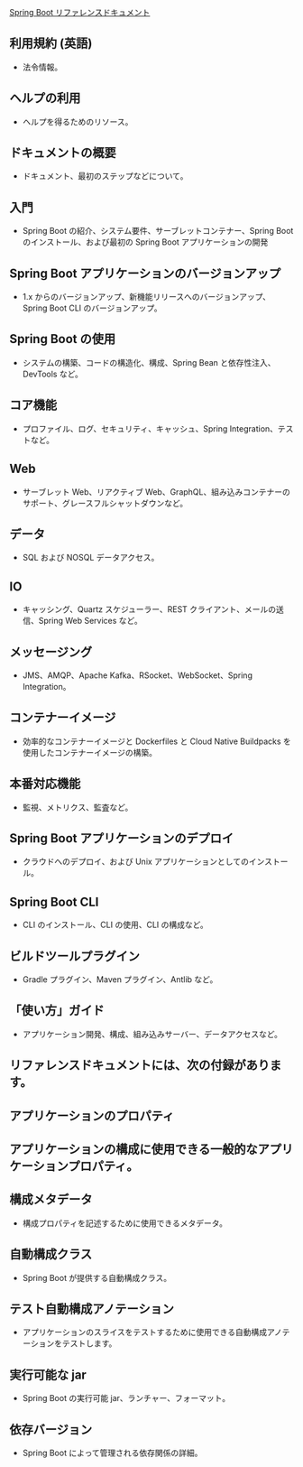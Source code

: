 [Spring Boot リファレンスドキュメント](https://spring.pleiades.io/spring-boot/docs/current/reference/html)

## 利用規約 (英語) 	
- 法令情報。

## ヘルプの利用	
- ヘルプを得るためのリソース。

## ドキュメントの概要	
- ドキュメント、最初のステップなどについて。

## 入門	
- Spring Boot の紹介、システム要件、サーブレットコンテナー、Spring Boot のインストール、および最初の Spring Boot アプリケーションの開発

## Spring Boot アプリケーションのバージョンアップ	
- 1.x からのバージョンアップ、新機能リリースへのバージョンアップ、Spring Boot CLI のバージョンアップ。

## Spring Boot の使用	
- システムの構築、コードの構造化、構成、Spring Bean と依存性注入、DevTools など。

## コア機能	
- プロファイル、ログ、セキュリティ、キャッシュ、Spring Integration、テストなど。

## Web	
- サーブレット Web、リアクティブ Web、GraphQL、組み込みコンテナーのサポート、グレースフルシャットダウンなど。

## データ	
- SQL および NOSQL データアクセス。

## IO	
- キャッシング、Quartz スケジューラー、REST クライアント、メールの送信、Spring Web Services など。

## メッセージング	
- JMS、AMQP、Apache Kafka、RSocket、WebSocket、Spring Integration。

## コンテナーイメージ	
- 効率的なコンテナーイメージと Dockerfiles と Cloud Native Buildpacks を使用したコンテナーイメージの構築。

## 本番対応機能	
- 監視、メトリクス、監査など。

## Spring Boot アプリケーションのデプロイ	
- クラウドへのデプロイ、および Unix アプリケーションとしてのインストール。

## Spring Boot CLI	
- CLI のインストール、CLI の使用、CLI の構成など。

## ビルドツールプラグイン	
- Gradle プラグイン、Maven プラグイン、Antlib など。

## 「使い方」ガイド	
- アプリケーション開発、構成、組み込みサーバー、データアクセスなど。

## リファレンスドキュメントには、次の付録があります。

## アプリケーションのプロパティ	
## アプリケーションの構成に使用できる一般的なアプリケーションプロパティ。

## 構成メタデータ	
- 構成プロパティを記述するために使用できるメタデータ。

## 自動構成クラス	
- Spring Boot が提供する自動構成クラス。

## テスト自動構成アノテーション	
- アプリケーションのスライスをテストするために使用できる自動構成アノテーションをテストします。

## 実行可能な jar	
- Spring Boot の実行可能 jar、ランチャー、フォーマット。

## 依存バージョン	
- Spring Boot によって管理される依存関係の詳細。
